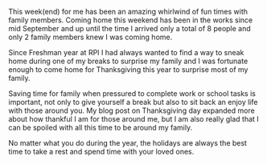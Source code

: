 This week(end) for me has been an amazing whirlwind of fun times with family members. Coming home this weekend has been in the works since mid September and up until the time I arrived only a total of 8 people and only 2 family members knew I was coming home.

Since Freshman year at RPI I had always wanted to find a way to sneak home during one of my breaks to surprise my family and I was fortunate enough to come home for Thanksgiving this year to surprise most of my family.

Saving time for family when pressured to complete work or school tasks is important, not only to give yourself a break but also to sit back an enjoy life with those around you. My blog post on Thanksgiving day expanded more about how thankful I am for those around me, but I am also really glad that I can be spoiled with all this time to be around my family.

No matter what you do during the year, the holidays are always the best time to take a rest and spend time with your loved ones.
